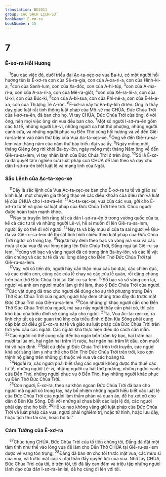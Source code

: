 ```yaml
---
translation: BD2011
group: CÁC SÁCH LỊCH-SỬ
bookName: E-xơ-ra 
bookNumber: 15
---
```


<div class="title"><h1>7</h1><h3>Ê-xơ-ra Hồi Hương</h3></div>
<span class="verse exo_7_1"> <sup>1</sup>Sau các việc đó, dưới triều đại Ạc-ta-xẹc-xe vua Ba-tư, có một người hồi hương tên là Ê-xơ-ra con của Sê-ra-gia, con của A-xa-ri-a, con của Hinh-ki-a, </span>
<span class="verse exo_7_2"><sup>2</sup>con của Sanh-lum, con của Xa-đốc, con của A-hi-túp, </span>
<span class="verse exo_7_3"><sup>3</sup>con của A-ma-ri-a, con của A-xa-ri-a, con của Mê-ra-giốt, </span>
<span class="verse exo_7_4"><sup>4</sup>con của Xê-ra-hi-a, con của U-xi, con của Búc-ki, </span>
<span class="verse exo_7_5"><sup>5</sup>con của A-bi-sua, con của Phi-nê-a, con của Ê-lê-a-xa, con của Thượng Tế A-rôn. </span>
<span class="verse exo_7_6"><sup>6</sup>Ê-xơ-ra nầy từ Ba-by-lôn đi lên. Ông là thầy dạy giáo luật rất tinh thông luật pháp của Mô-sê mà CHÚA, Ðức Chúa Trời của I-sơ-ra-ên, đã ban cho họ. Vì tay CHÚA, Ðức Chúa Trời của ông, ở với ông, nên mọi việc ông xin vua đều ban cho. </span>
<span class="verse exo_7_7"><sup>7</sup>Một số người I-sơ-ra-ên gồm các tư tế, những người Lê-vi, những người ca hát thờ phượng, những người canh cửa, và những người phục vụ Ðền Thờ cũng hồi hương và về đến Giê-ru-sa-lem vào năm thứ bảy của Vua Ạc-ta-xẹc-xe. </span>
<span class="verse exo_7_8"><sup>8</sup>Ông về đến Giê-ru-sa-lem vào tháng năm của năm thứ bảy triều đại vua ấy. </span>
<span class="verse exo_7_9"><sup>9</sup>Ngày mồng một tháng Giêng ông rời khỏi Ba-by-lôn, ngày mồng một tháng Năm ông về đến Giê-ru-sa-lem, vì tay nhân lành của Ðức Chúa Trời ở trên ông. </span>
<span class="verse exo_7_10"><sup>10</sup>Số là Ê-xơ-ra đã quyết tâm nghiên cứu luật pháp của CHÚA để làm theo và dạy cho dân I-sơ-ra-ên biết luật lệ và mạng lịnh của Ngài.<br/></span>
<div class="title"><h3>Sắc Lệnh của Ạc-ta-xẹc-xe</h3></div>
<span class="verse exo_7_11"> <sup>11</sup>Ðây là sắc lệnh của Vua Ạc-ta-xẹc-xe ban cho Ê-xơ-ra tư tế và giáo sư kinh luật, một chuyên gia thông thạo về các điều khoản của điều răn và luật lệ của CHÚA cho I-sơ-ra-ên: </span>
<span class="verse exo_7_12"><sup>12</sup>Ạc-ta-xẹc-xe, vua của các vua, gởi cho Ê-xơ-ra tư tế và giáo sư luật pháp của Ðức Chúa Trời trên trời. Chúc ngươi được hoàn toàn mạnh khỏe.<br/></span>
<span class="verse exo_7_13"> <sup>13</sup>Nay ta truyền lịnh rằng tất cả dân I-sơ-ra-ên ở trong vương quốc của ta, kể cả các tư tế và những người Lê-vi, hễ ai muốn đi lên Giê-ru-sa-lem, người ấy có thể đi với ngươi. </span>
<span class="verse exo_7_14"><sup>14</sup>Nay ta và bảy mưu sĩ của ta sai ngươi về Giu-đa và Giê-ru-sa-lem để thị sát tình hình chiếu theo luật pháp của Ðức Chúa Trời ngươi có trong tay. </span>
<span class="verse exo_7_15"><sup>15</sup>Ngươi hãy đem theo bạc và vàng mà vua và các mưu sĩ của vua đã vui lòng dâng lên Ðức Chúa Trời, Ðấng ngự tại Giê-ru-sa-lem, </span>
<span class="verse exo_7_16"><sup>16</sup>cùng với bạc và vàng ngươi đã có trong tỉnh Ba-by-lôn, và các lễ vật dân chúng và các tư tế đã vui lòng dâng cho Ðền Thờ Ðức Chúa Trời tại Giê-ru-sa-lem.<br/></span>
<span class="verse exo_7_17"> <sup>17</sup>Vậy, với số tiền đó, ngươi hãy cẩn thận mua các bò đực, các chiên đực, và các chiên con, cùng các của lễ chay và các của lễ quán, rồi dâng chúng trên bàn thờ Ðức Chúa Trời tại Giê-ru-sa-lem. </span>
<span class="verse exo_7_18"><sup>18</sup>Số bạc và số vàng còn lại, ngươi và anh em ngươi muốn làm gì thì làm, theo ý Ðức Chúa Trời của ngươi. </span>
<span class="verse exo_7_19"><sup>19</sup>Các vật dụng đã trao cho ngươi để dùng cho sự thờ phượng trong Ðền Thờ Ðức Chúa Trời của ngươi, ngươi hãy đem chúng trao đầy đủ trước mặt Ðức Chúa Trời của Giê-ru-sa-lem. </span>
<span class="verse exo_7_20"><sup>20</sup>Còn những gì khác ngươi cần cho Ðền Thờ Ðức Chúa Trời của ngươi, mà sau nầy ngươi thấy cần phải có, thì các kho báu của triều đình sẽ cung cấp cho ngươi. </span>
<span class="verse exo_7_21"><sup>21</sup>Ta, Vua Ạc-ta-xẹc-xe, ra lịnh cho tất cả các quan thủ kho của triều đình ở Bên Kia Sông phải cung cấp bất cứ điều gì Ê-xơ-ra tư tế và giáo sư luật pháp của Ðức Chúa Trời trên trời yêu cầu các ngươi. Các ngươi khá thực hiện điều đó cách cần mẫn. </span>
<span class="verse exo_7_22"><sup>22</sup>Các ngươi có thể cung cấp đến ba ngàn bốn trăm ký bạc, hai trăm hai mươi tạ lúa mì, hai ngàn hai trăm lít rượu, hai ngàn hai trăm lít dầu, còn muối thì vô hạn định. </span>
<span class="verse exo_7_23"><sup>23</sup>Bất cứ điều gì Ðức Chúa Trời trên trời truyền, các ngươi khá sốt sắng làm y như thế cho Ðền Thờ Ðức Chúa Trời trên trời, kẻo cơn thịnh nộ giáng trên những gì thuộc về vua và các hoàng tử.<br/></span>
<span class="verse exo_7_24"> <sup>24</sup>Ngoài ra, các ngươi phải biết rằng các ngươi không được thu thuế các tư tế, những người Lê-vi, những người ca hát thờ phượng, những người canh cửa Ðền Thờ, những người phục vụ ở Ðền Thờ, hay những người khác phục vụ Ðền Thờ Ðức Chúa Trời.<br/></span>
<span class="verse exo_7_25"> <sup>25</sup>Còn ngươi, Ê-xơ-ra, theo sự khôn ngoan Ðức Chúa Trời đã ban cho ngươi mà ngươi có trong tay, hãy bổ nhiệm những người hiểu biết các luật lệ của Ðức Chúa Trời của ngươi làm thẩm phán và quan án, để họ xét xử cho dân ở Bên Kia Sông. Ðối với những ai chưa biết các luật lệ đó, các ngươi phải dạy cho họ biết. </span>
<span class="verse exo_7_26"><sup>26</sup>Hễ kẻ nào không vâng giữ luật pháp của Ðức Chúa Trời và luật pháp của vua, ngươi phải nghiêm trị, hoặc tử hình, hoặc lưu đày, hoặc tịch thu tài sản, hoặc bỏ tù.”<br/></span>
<div class="title"><h3>Cảm Tưởng của Ê-xơ-ra</h3></div>
<span class="verse exo_7_27"> <sup>27</sup>Chúc tụng CHÚA, Ðức Chúa Trời của tổ tiên chúng tôi, Ðấng đã đặt một tâm tình như thế vào lòng vua để làm cho Ðền Thờ CHÚA tại Giê-ru-sa-lem được vẻ vang tôn trọng, </span>
<span class="verse exo_7_28"><sup>28</sup>Ðấng đã ban ơn cho tôi trước mặt vua, các mưu sĩ của vua, và trước mặt các vị đại thần đầy quyền lực của vua. Nhờ tay CHÚA, Ðức Chúa Trời của tôi, ở trên tôi, tôi đã lấy can đảm và triệu tập những người lãnh đạo của dân I-sơ-ra-ên lại, để họ cùng đi lên với tôi.<br/></span>
